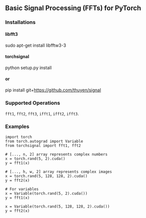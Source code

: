 ## Basic Signal Processing (FFTs) for PyTorch

### Installations
#### libfft3
sudo apt-get install libfftw3-3
#### torchsignal
python setup.py install
#### or
pip install git+https://github.com/thuyen/signal

### Supported Operations
`fft1`, `fft2`, `fft3`, `ifft1`, `ifft2`, `ifft3`.

### Examples
````
import torch
from torch.autograd import Variable
from torchsignal import fft1, fft2

# [..., n, 2] array represents complex numbers
x = torch.rand(5, 2).cuda()
y = fft1(x)

# [..., h, w, 2] array represents complex images
x = torch.rand(5, 128, 128, 2).cuda()
y = fft2(x)

# For variables
x = Variable(torch.rand(5, 2).cuda())
y = fft1(x)

x = Variable(torch.rand(5, 128, 128, 2).cuda())
y = fft2(x)
````
